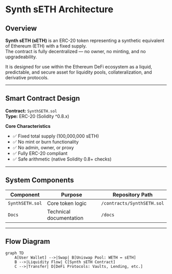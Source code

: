 # Synth sETH Architecture

## Overview
**Synth sETH (sETH)** is an ERC-20 token representing a synthetic equivalent of Ethereum (ETH) with a fixed supply.  
The contract is fully decentralized — no owner, no minting, and no upgradeability.

It is designed for use within the Ethereum DeFi ecosystem as a liquid, predictable, and secure asset for liquidity pools, collateralization, and derivative protocols.

---

## Smart Contract Design
**Contract:** `SynthSETH.sol`  
**Type:** ERC-20 (Solidity ^0.8.x)  

**Core Characteristics**
- ✅ Fixed total supply (100,000,000 sETH)  
- ✅ No mint or burn functionality  
- ✅ No admin, owner, or proxy  
- ✅ Fully ERC-20 compliant  
- ✅ Safe arithmetic (native Solidity 0.8+ checks)

---

## System Components

| Component | Purpose | Repository Path |
|------------|----------|-----------------|
| `SynthSETH.sol` | Core token logic | `/contracts/SynthSETH.sol` |
| `Docs` | Technical documentation | `/docs` |

---

## Flow Diagram
```mermaid
graph TD
    A[User Wallet] -->|Swap| B[Uniswap Pool: WETH ↔ sETH]
    B -->|Liquidity Flow| C[Synth sETH Contract]
    C -->|Transfer| D[DeFi Protocols: Vaults, Lending, etc.]
```

